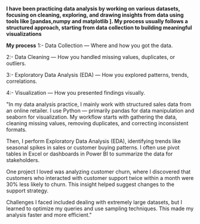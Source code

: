**I have been practicing data analysis by working on various datasets, focusing on cleaning, exploring, and drawing insights from data using tools like [pandas,numpy and matplotlib ]. 
My process usually follows a structured approach, starting from data collection to building meaningful visualizations**

**My process**
1:- Data Collection — Where and how you got the data.

2:- Data Cleaning — How you handled missing values, duplicates, or outliers.

3:- Exploratory Data Analysis (EDA) — How you explored patterns, trends, correlations.

4:- Visualization — How you presented findings visually.

"In my data analysis practice, I mainly work with structured sales data from an online retailer. I use Python — primarily pandas for data manipulation and seaborn for visualization. My workflow starts with gathering the data, cleaning missing values, removing duplicates, and correcting inconsistent formats.

Then, I perform Exploratory Data Analysis (EDA), identifying trends like seasonal spikes in sales or customer buying patterns. I often use pivot tables in Excel or dashboards in Power BI to summarize the data for stakeholders.

One project I loved was analyzing customer churn, where I discovered that customers who interacted with customer support twice within a month were 30% less likely to churn. This insight helped suggest changes to the support strategy.

Challenges I faced included dealing with extremely large datasets, but I learned to optimize my queries and use sampling techniques. This made my analysis faster and more efficient."
